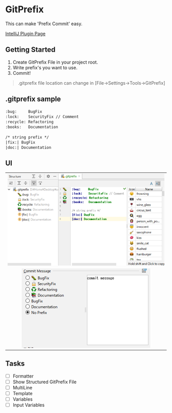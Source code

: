 # GitPrefix
This can make 'Prefix Commit' easy.

[IntelliJ Plugin Page](https://plugins.jetbrains.com/plugin/9725-emojiprefix)

## Getting Started
1. Create GitPrefix File in your project root.
2. Write prefix's you want to use.
3. Commit!

> .gitprefix file location can change in [File->Settings->Tools->GitPrefix]

## .gitprefix sample
```
:bug:     BugFix
:lock:    SecurityFix // Comment
:recycle: Refactoring
:books:   Documentation

/* string prefix */
|fix:| BugFix
|doc:| Documentation
```

## UI
||
|:--:|
|![Editor](screenshot/file.png)|
|![CommitMessage](screenshot/commit.png)|

## Tasks
- [ ] Formatter
- [ ] Show Structured GitPrefix File
- [ ] MultiLine
- [ ] Template
- [ ] Variables
- [ ] Input Variables
